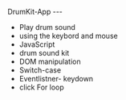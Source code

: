  DrumKit-App ---


- Play drum sound 
- using the keybord and mouse
- JavaScript
- drum sound kit
- DOM manipulation
- Switch-case
- Eventlistner- keydown
-  click For loop


